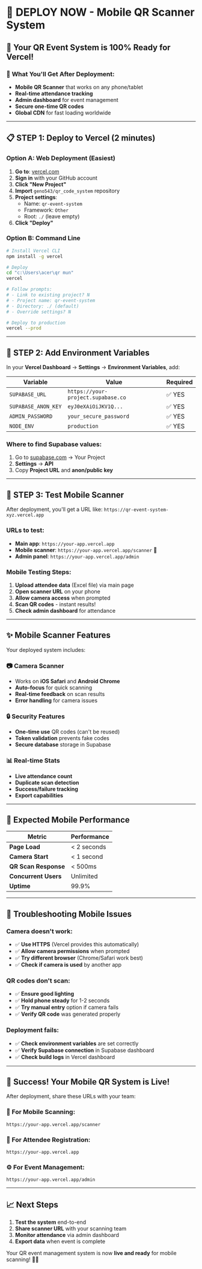 # 📱 DEPLOY NOW - Mobile QR Scanner System

## 🚀 Your QR Event System is 100% Ready for Vercel!

### 🎯 **What You'll Get After Deployment:**
- **Mobile QR Scanner** that works on any phone/tablet
- **Real-time attendance tracking** 
- **Admin dashboard** for event management
- **Secure one-time QR codes**
- **Global CDN** for fast loading worldwide

---

## 📋 **STEP 1: Deploy to Vercel (2 minutes)**

### **Option A: Web Deployment (Easiest)**
1. **Go to**: [vercel.com](https://vercel.com)
2. **Sign in** with your GitHub account
3. **Click "New Project"**
4. **Import** `geno543/qr_code_system` repository
5. **Project settings**:
   - Name: `qr-event-system`
   - Framework: `Other`
   - Root: `./` (leave empty)
6. **Click "Deploy"**

### **Option B: Command Line**
```bash
# Install Vercel CLI
npm install -g vercel

# Deploy
cd "c:\Users\acer\qr mun"
vercel

# Follow prompts:
# - Link to existing project? N
# - Project name: qr-event-system
# - Directory: ./ (default)
# - Override settings? N

# Deploy to production
vercel --prod
```

---

## 🔧 **STEP 2: Add Environment Variables**

In your **Vercel Dashboard** → **Settings** → **Environment Variables**, add:

| Variable | Value | Required |
|----------|-------|----------|
| `SUPABASE_URL` | `https://your-project.supabase.co` | ✅ YES |
| `SUPABASE_ANON_KEY` | `eyJ0eXAiOiJKV1Q...` | ✅ YES |
| `ADMIN_PASSWORD` | `your_secure_password` | ✅ YES |
| `NODE_ENV` | `production` | ✅ YES |

### **Where to find Supabase values:**
1. Go to [supabase.com](https://supabase.com) → Your Project
2. **Settings** → **API**
3. Copy **Project URL** and **anon/public key**

---

## 📱 **STEP 3: Test Mobile Scanner**

After deployment, you'll get a URL like: `https://qr-event-system-xyz.vercel.app`

### **URLs to test:**
- **Main app**: `https://your-app.vercel.app`
- **Mobile scanner**: `https://your-app.vercel.app/scanner` 📱
- **Admin panel**: `https://your-app.vercel.app/admin`

### **Mobile Testing Steps:**
1. **Upload attendee data** (Excel file) via main page
2. **Open scanner URL** on your phone
3. **Allow camera access** when prompted
4. **Scan QR codes** - instant results!
5. **Check admin dashboard** for attendance

---

## ✨ **Mobile Scanner Features**

Your deployed system includes:

### **📷 Camera Scanner**
- Works on **iOS Safari** and **Android Chrome**
- **Auto-focus** for quick scanning
- **Real-time feedback** on scan results
- **Error handling** for camera issues

### **🔒 Security Features**
- **One-time use** QR codes (can't be reused)
- **Token validation** prevents fake codes
- **Secure database** storage in Supabase

### **📊 Real-time Stats**
- **Live attendance count**
- **Duplicate scan detection**
- **Success/failure tracking**
- **Export capabilities**

---

## 🎯 **Expected Mobile Performance**

| Metric | Performance |
|--------|-------------|
| **Page Load** | < 2 seconds |
| **Camera Start** | < 1 second |
| **QR Scan Response** | < 500ms |
| **Concurrent Users** | Unlimited |
| **Uptime** | 99.9% |

---

## 🔧 **Troubleshooting Mobile Issues**

### **Camera doesn't work:**
- ✅ **Use HTTPS** (Vercel provides this automatically)
- ✅ **Allow camera permissions** when prompted
- ✅ **Try different browser** (Chrome/Safari work best)
- ✅ **Check if camera is used** by another app

### **QR codes don't scan:**
- ✅ **Ensure good lighting**
- ✅ **Hold phone steady** for 1-2 seconds
- ✅ **Try manual entry** option if camera fails
- ✅ **Verify QR code** was generated properly

### **Deployment fails:**
- ✅ **Check environment variables** are set correctly
- ✅ **Verify Supabase connection** in Supabase dashboard
- ✅ **Check build logs** in Vercel dashboard

---

## 🎉 **Success! Your Mobile QR System is Live!**

After deployment, share these URLs with your team:

### **📱 For Mobile Scanning:**
```
https://your-app.vercel.app/scanner
```

### **👥 For Attendee Registration:**
```
https://your-app.vercel.app
```

### **⚙️ For Event Management:**
```
https://your-app.vercel.app/admin
```

---

## 📈 **Next Steps**

1. **Test the system** end-to-end
2. **Share scanner URL** with your scanning team
3. **Monitor attendance** via admin dashboard
4. **Export data** when event is complete

Your QR event management system is now **live and ready** for mobile scanning! 🚀📱
